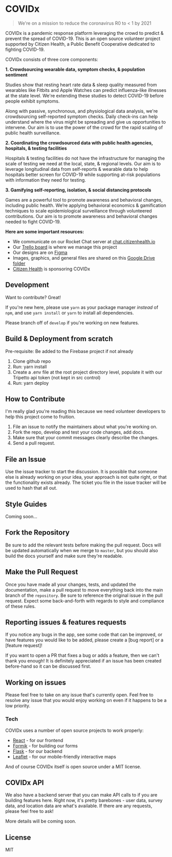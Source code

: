 # COVIDx

> We're on a mission to reduce the coronavirus R0 to < 1 by 2021

COVIDx is a pandemic response platform leveraging the crowd to predict & prevent the spread of COVID-19. This is an open source volunteer project supported by Citizen Health, a Public Benefit Cooperative dedicated to fighting COVID-19. 

COVIDx consists of three core components:

**1. Crowdsourcing wearable data, symptom checks, & population sentiment**

Studies show that resting heart rate data & sleep quality measured from wearables like Fitbits and Apple Watches can predict influenza-like illnesses at the state level. We're extending these studies to detect COVID-19 before people exhibit symptoms.

Along with passive, synchronous, and physiological data analysis, we're crowdsourcing self-reported symptom checks. Daily check-ins can help understand where the virus might be spreading and give us opportunities to intervene. Our aim is to use the power of the crowd for the rapid scaling of public health surveillance.

**2. Coordinating the crowdsourced data with public health agencies, hospitals, & testing facilities**

Hospitals & testing facilities do not have the infrastructure for managing the scale of testing we need at the local, state, & regional levels. Our aim is to leverage longitudinal data from self-reports & wearable data to help hospitals better screen for COVID-19 while supporting at-risk populations with information they need for testing.


**3. Gamifying self-reporting, isolation, & social distancing protocols**

Games are a powerful tool to promote awareness and behavioral changes, including public health. We’re applying behavioral economics & gamification techniques to scale epidemiological surveillance through volunteered contributions. Our aim is to promote awareness and behavioral changes needed to fight COVID-19.

**Here are some important resources:**

- We communicate on our Rocket Chat server at [chat.citizenhealth.io](https://chat.citizenhealth.io)
- Our [Trello board](https://trello.com/b/iaHAdHFK/covidx) is where we manage this project
- Our designs are on [Figma](https://www.figma.com/file/ttoCvYKt8seGWl5dYi3ERL/COVIDx-Screens?node-id=7%3A0)
- Images, graphics, and general files are shared on this [Google Drive folder](https://drive.google.com/drive/folders/1wqfooBvQyUleZ8OpVvuLxhKGmUdikQWz?usp=sharing)
- [Citizen Health](https://citizenhealth.io) is sponsoring COVIDx  
  

Development
---
Want to contribute? Great!

If you're new here, please use `yarn` as your package manager *instead* of `npm`, and use `yarn install` or `yarn` to install all dependencies.

Please branch off of `develop` if you're working on new features.

Build & Deployment from scratch
--
Pre-requisite: Be added to the Firebase project if not already

1. Clone github repo
2. Run: yarn install
3. Create a .env file at the root project directory level, populate it with our Tripetto api token (not kept in src control)
4. Run: yarn deploy

How to Contribute
---

I'm really glad you're reading this because we need volunteer developers to help this project come to fruition.


1. File an issue to notify the maintainers about what you're working on.
2. Fork the repo, develop and test your code changes, add docs.
3. Make sure that your commit messages clearly describe the changes.
4. Send a pull request.

File an Issue
----------------------------------

Use the issue tracker to start the discussion. It is possible that someone
else is already working on your idea, your approach is not quite right, or that
the functionality exists already. The ticket you file in the issue tracker will
be used to hash that all out.

Style Guides
-------------------
Coming soon...

Fork the Repository
-------------------

Be sure to add the relevant tests before making the pull request. Docs will be
updated automatically when we merge to `master`, but you should also build
the docs yourself and make sure they're readable.

Make the Pull Request
---------------------

Once you have made all your changes, tests, and updated the documentation,
make a pull request to move everything back into the main branch of the
`repository`. Be sure to reference the original issue in the pull request.
Expect some back-and-forth with regards to style and compliance of these
rules.

## Reporting issues & features requests

If you notice any bugs in the app, see some code that can be improved, or have features you would like to be added, please create a [bug report] or a [feature request]!

If you want to open a PR that fixes a bug or adds a feature, then we can't thank you enough! It is definitely appreciated if an issue has been created before-hand so it can be discussed first.

## Working on issues

Please feel free to take on any issue that's currently open. Feel free to resolve any issue that you would enjoy working on even if it happens to be a low priority.


### Tech

COVIDx uses a number of open source projects to work properly:

* [React](https://reactjs.org/) - for our frontend
* [Formik](https://jaredpalmer.com/formik) - for building our forms
* [Flask](https://flask.palletsprojects.com/) - for our backend
* [Leaflet](https://leafletjs.com/) - for our mobile-friendly interactive maps

And of course COVIDx itself is open source under a MIT license.


## COVIDx API
We also have a backend server that you can make API calls to if you are building features here. Right now, it's pretty barebones - user data, survey data, and location data are what's available. If there are any requests, please feel free to ask!

More details will be coming soon.




License
----

MIT
